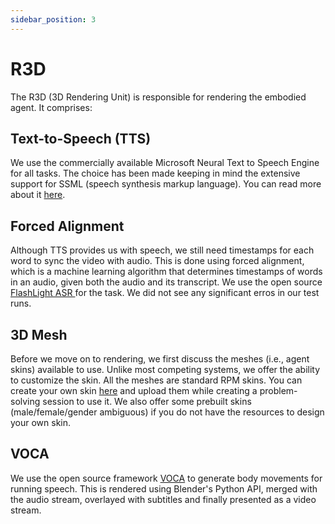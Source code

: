 ```yaml
---
sidebar_position: 3
---
```


# R3D

The R3D (3D Rendering Unit) is responsible for rendering the embodied agent. It comprises:

## Text-to-Speech (TTS)

We use the commercially available Microsoft Neural Text to Speech Engine for all tasks. The choice has been made keeping in mind the extensive support for SSML (speech synthesis markup language). You can read more about it [here](https://azure.microsoft.com/en-us/services/cognitive-services/text-to-speech/).

## Forced Alignment

Although TTS provides us with speech, we still need timestamps for each word to sync the video with audio. This is done using forced alignment, which is a machine learning algorithm that determines timestamps of words in an audio, given both the audio and its transcript. We use the open source [FlashLight ASR ](https://github.com/flashlight/flashlight) for the task. We did not see any significant erros in our test runs.

## 3D Mesh

Before we move on to rendering, we first discuss the meshes (i.e., agent skins) available to use. Unlike most competing systems, we offer the ability to customize the skin. All the meshes are standard RPM skins. You can create your own skin [here](https://readyplayer.me/) and upload them while creating a problem-solving session to use it. We also offer some prebuilt skins (male/female/gender ambiguous) if you do not have the resources to design your own skin.

## VOCA

We use the open source framework [VOCA](https://voca.is.tue.mpg.de) to generate body movements for running speech. This is rendered using Blender's Python API, merged with the audio stream, overlayed with subtitles and finally presented as a video stream.
